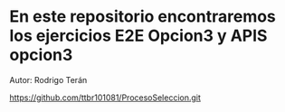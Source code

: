 # En este repositorio encontraremos los ejercicios E2E Opcion3 y APIS opcion3 
Autor: Rodrigo Terán

https://github.com/ttbr101081/ProcesoSeleccion.git

